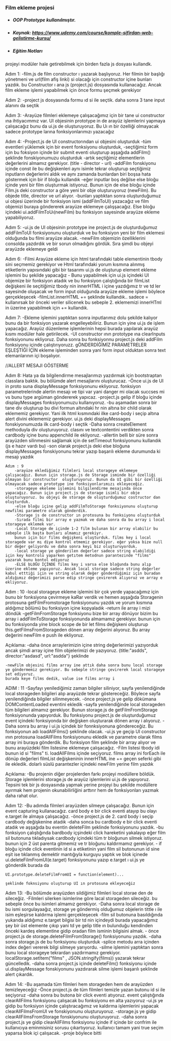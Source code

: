 
### Film ekleme projesi 

- ##### OOP Prototype kullanılmıştır.

- ##### Kaynak: https://www.udemy.com/course/komple-sifirdan-web-gelistirme-kursu/

- ##### Eğitim Notları
projeyi modüler hale getirebilmek için birden fazla js dosyası kullandk.

Adım 1: 
    -film.js de film constructor ı yazarak başlıyoruz. Her filmin bir başlığı yönetmeni ve url(film afiş linki) si olacağı için constructor içine bunları yazdık. bu Constructor ı ana js (project.js) dosyasında kullanacağız. Ancak film ekleme işlemi yapabilmek için önce formu şeçmek gerekiyor

Adım 2: 
    -project js dosyasında formu ıd si ile seçtik. daha sonra 3 tane input alanını da seçtik

Adım 3: 
    -Arayüze filmleri eklemeye çalışacağımız için bir tane ui constructor ına ihtiyacımmız var. UI objesinin prototype in de arayüz işlemlerini yapmaya çalışacağız  bunu da ui.js de oluşturuyoruz. Bu Uı ın bir özelliği olmayacak sadece prototype larına fonksiyonlarımızı yazacağız

Adım 4: 
    -Project.js de UI constructorından ui objesini oluşturduk 
    -tüm eventleri yüklemek için bir event fonksiyonu oluşturduk,
    -seçtiğimiz form için bu foksiyon içinde bir submit eventi oluşturup aşşağıda addFilm() şeklinde fonskiyonumuzu oluşturduk
    -artık seçtiğimiz elementlerin değerlerini almamız gerekiyor. (title - director - url)
    -addFilm fonskiyonu içinde const ile bu değişkenleri aynı isimle tekrar oluşturup seçtiğimiz inputların değerlerini aldık ve aynı zamanda bunlardan biri boşsa hata göstermek için bir if bloğu kullandık
    -eğer inputlar boş değilse else bloğu içinde yeni bir film oluşturmak istiyoruz. Bunun için de else bloğu içinde Film.js deki constructor a göre yeni bir obje oluşturuyoruz (newFilm). Bu objede title, director ve url alıyor.
    -bunları yaptıktan sonra oluşturduğumuz ui objesi üzerinde bir fonksiyon ismi (addFilmToUI) yazacağız ve film objemizi buraya göndererek arayüze eklemeye çalışşacağız. Else bloğu içindeki ui.addFilmToUı(newFilm) bu fonksiyon sayesinde arayüze ekleme yapabiliyoruz.

Adım 5: 
    -ui.js de UI objesinin prototype ine project.js de oluşturduğumuz addFilmToUI fonksiyonunu oluşturduk ve bu fonksiyon yeni bir film eklemesi olduğunda bu filmi arayüze alacak. 
    -newFilm objemizin özelliklerini consolda yazdırdık ve bir sorun olmadığını gördük. Sıra şimdi bu objeyi arayüzde eklemeye geldi

Adım 6:
    -Filmi Arayüze ekleme için html tarafındaki table elementinin tbody sini seçmemiz gerekiyor ve Html tarafındaki yorum kısmına alınmış etiketlerin yapısındaki gibi bir tasarımı ui.js de oluşturup element ekleme işlemini bu şekilde yapacağız
    - Bunu yapabilmek için ui.js içindeki UI objemize bir fonksiyon atadık ve bu fonksiyon çalıştığında bir filmList değişkeni ile seçitiğimiz tbody nin  innerHTML i içine yazdığımız tr ve td ler sayesinde oluşacak ve form input olduğunda arayüze ekleme işlemi böylece gerçekleşecek
    -filmList.innerHTML += şeklinde kullandık.. sadece = kullanırsak bir önceki veriler silicenek bu sebeple 2. eklememizi innerHTml in üzerine yapabilmek için += kullandık.


Adım 7: 
    -Ekleme işlemini yaptıktan sonra inputlarımız dolu şekilde kalıyor bunu da bir fonksiyon yazarak engelleyebiliriz. Bunun için yine ui.js de işlem yapacağız. Arayüz düzenleme işlemlerinin hepsi burada yapılarak arayüz kısmı modüler hale getirilecek.
    -UI constructor ının prototype ına clearInputs fonksiyonunu ekliyoruz. Daha sonra bu fonksiyonnu project.js deki addFilm fonksiyonu içinde çalıştırıyoruzz. gÖNDERDİĞİMİZ PARAMETRELER EŞLEŞTİĞİ İÇİN ekleme işleminden sonra yani form input olduktan sonra text elemanlarının içi boşalıyor.


//ALLERT MESAJI GÖSTERME

Adım 8: 
    Hata ya da bilgilendirme mesajlarımızı yazdırmak için bootstraptan classlara baktık. bu bölümde alert mesajlarını oluşturucaz.
    -Önce ui.js de UI in proto suna displayMessage fonksiyonunu ekliyoruz. fonksiyon parametrelerinde alertin mesajı ve tipi var yani danger mi olacak succses mi vs bunu type argüman göndererek yapıcaz.
    -project.js gelip if bloğu içinde displayMessages fonksiyonumuzu kullanıyoruz.
    -bu aşamadan sonra bir tane div oluşturup bu divi formun altındaki hr nin altına bir child olarak eklememiz gerekiyor. Yani ilk html kısmındaki ilke card-body i seçip altına alert divini eklememiz gerekiyor.
    ui.js deki displayMessages fonskiyonumuzda ilk card-body i seçtik
    -Daha sonra createElement methoduyla div oluşturuyoruz. clasını ve textcontentini verdikten sonra cardbody içine bunu appenchild ile ekliyoruz.
    -allertin belli bir süre sonra arayüzden silinmesini sağlamak için de setTimeout fonksiyonunu kullandık (js e hazır vardı bu)
    -son olarak project.js deki else bloğuna displayMessages fonskiyonunu tekrar yazıp başarılı ekleme durumunda ki mesajı yazdık

    Adım : 9
        -arayüze eklediğimiz filmleri local storageye eklemeye çalışacağız. Bunun için storage.js de Storage isminde bir özelliği olmayan bir constructor  oluşturuyoruz. Bunun da UI gibi bir özelliği olmayacak sadece prototype ine fonksiyonlarımızı ekleyeceğiz.
        -storageye ekeleme işlemini bilgilendirme mesajında önce yapacağız. Bunun için project.js de storage isimli bir obje oluşturuyoruz. bu objeyi de storage de oluşturduğumuz costructor dan oluşturduk.
        -else bloğu içine gelip addFilmToStorage fonksiyonunu oluşturup newfilmi parametre olarak gönderdik.
        -Storage js de constructor ın protosuna bu fonksiyonu oluşturduk
        -Sırada filmi bir array e yazmak ve daha sonra da bu array i local storageye eklemek var.
        -Local Storage de içinde 1-2 film bulunan bir array olabilir bu sebeple ilk başta bunları almamız gerekiyr.
        bunun için bir films değişkeni oluşturduk. films key i local storagede var mı diye kontrol etmemiz gerekiyor. eğer yoksa bize null bir değer geliyordu ve daha sonra keyi biz oluşturuyorduk.
        -local storage ye gönderilen değerler sadece string olabildiği için key kontrolü yaparken getıtem metodnun parantezinde "films" yazarak bunu kontol ediyoruz
        -ELSE bLOĞU İÇİNDE films key i varsa else bloğunda bunu alıp üzerine ekleme yapıyoruz. Ancak local storage sadece string değerler kabul etttiği için ve string olarak değer gönderdiğimiz için buradan aldığımız değerimizi parse edip stringe çevirerek alıyoruz ve array e ekliyoruz.

Adım : 10
    -local storageye ekleme işlemini bir çok yerde yapacağımız için bunu bir fonksiyona çevirmeye kaRar verdik ve hemen aşşağıda Storagenin protosuna getFilmFromstorage fonksiyonunu yazdık ve yorum kısmına aldığımız bölümü bu fonksiyon içine kopyaladık
    -return ile array i mizi döndük
    -getFilmFromStorage fonksiyonu bize bir array dönüyor bizim bu array i addFilmToStorage fonksiyonunda almamamız gerekiyor. bunun için bu fonksiyonda yine block scope de bir let films değişkeni oluşturup this.getFilmsFromStorageden dönen array değerini alıyoruz. Bu array değerini newFilm e push ile ekliyoruz.

Açıklama:
-daha önce arraylerimizin içine string değerlerimizi yazıyorduk ancak şimdi array içine film objelerimizi de yazıyoruz.
{title:"asdds", director:"asdasd", url:"asdda"} şeklinde
    
    -newFilm objesini films array ine attık daha sonra bunu local storage ye göndermemiz gerekiyor. Bu sebeple stringe çevirerek local storageye set ediyoruz.
    burada keye films dedik, value ise films array i 

           
ADIM : 11
    -Sayfayı yenilediğimiz zaman bilgiler siliniyor, sayfa yenilendiğinde local storageden bilgileri alıp arayüzde tekrar göstereceğiz. Böylece sayfa yenilendiğinda bilgiler silinmeyecek.
    -önce project.js ye gelip dökümana DOMContentLoaded eventini ekledik
    -sayfa yenilendiğinde local storageden tüm bilgileri almamız gerekiyor. Bunun storage.js de getFilmFromStorage fonksiyonunda yapıyorduk. Bu fonksiyonu project.js de oluşturduğumuz event içindeki fonksiyonda bir değişken oluşturarak dönen array i alıyoruz.
    -Daha sonra bu array i ui.js içindek bir fonnksiyonuna göndereceğiz. Bu fonksiyonun adı loadAllFilms() şeklinde olacak.
    -ui.js ye geçip UI constructor ının protosuna loadAllFilms fonksiyonunu ekledik ve parametre olarak films array ini buraya gönderdik. Bu fonksiyon film şeklinde bir array alıyor ve bunu arayüzdeki film listesine eklemeye çalışacağız. 
    -Film listesi tbody idi bunun id si "films" ti. loadAllFilms içinde seçiyoruz. films array ini forEach ile dönüp değerleri filmList değişkeninin innerHTML ine += geçen seferki gibi ile ekledik. dolarlı süslü parantezler içindeki
    newFilm yerine film yazdık 

Açıklama: 
    -Bu projenin diğer projelerden farkı projeyi modüllere böldük. Storage işlemlerini storage.js de 
    arayüz işlemlerini ui.js de yapıyoruz. Tepsini tek bir js dosyasında yapmak yerine projeyi bu şekilde modüllere ayırmak hem projenin okunabilirliğini arttırır hem de fonksiyonları yazmak daha rahat olur.

Adım 12: 
    -Bu adımda filmleri arayüzden silmeye çalışacağız. Bunun için event capturing kullanacağız. card body e bir click eventi atayıp bu olayı e.target ile almaya çalışacağız.
    -önce project.js de 2. card body i seçip cardbody değişkenine atadık
    -daha sonca bu cardbody e bir click eventi atadık ve aşşağıda bu eventin deleteFilm şeklinde fonksiyonunu yazdık.
    -bu fonksiyon çalıştığında bardbody içşindeki click hareketini yakalayıp eğer film sil butonuna tıkladıysak cardbody içindeki tüm tr bloğunun silmek istiyoruz. bunun için 2 üst parenta gitmemiz ve tr bloğunu kaldırmamız gerekiyor.
    - if bloğu içinde click eventinin id si a etiketinin yani film sil butonunun id sine eşit ise tıklanmış demektir mantığıyla kurguyu yaptık ve blok içinede  ui.deleteFilmFromUI(e.target) fonksiyonunu yazıp e.target ı ui.js ye gönderdik burada da  
    
    UI.prototype.deleteFilmFromUI = function(element)...
    
    şeklinde foknsiyonu oluşturup UI ın protosuna ekleyeceğiz
    

Adım 13: 
    -Bu bölümde arayüzden sildiğimiz filmleri local storae den de sileceğiz.
    -Filmleri silerken isimlerine göre lacal storageden sileceğiz. bu sebeple önce bu isimleri almamız gerekiyor. 
    -Daha sonra local storage de bu ismi sorgulayaağız, storage ye göndermiş olduğumuz objelerin tittle ı ile isim eşleşirse kaldırma işlemi gerçekleşecek 
    -film sil butonuna basıldığında yukarıda aldığımız e.target bilgisi bir td nin içindeydi burada yapacağımız şey bir üst elemente çıkıp yani td ye gelip title ın bulunduğu kendinden önceki kardeş elementine gidip oradan film isminin bilgisini almak.
    - önce project.js de storage.deleteFilmFromStorage() fonksiyonunu yazdık.
    -daha sonra storage.js de bu fonksiyonu oluşturduk
    -splice metodu arra içinden index değeri vererek bilgi silmeye yarıyordu.
    -silme işlemini yaptıktan sonra bunu local storageye tekrardan yazdırmamız gerekiyor.  localStorage.setItem("films" , JSON.stringify(films)) yazarak tekrar güncelledik.
    -daha sonra project.js içinde deleteFilm() fonksiyonu içinde ui.displayMessage fonskiyonunu yazdırarak silme işlemi başarılı şeklinde alert çıkardık.

Adım 14: 
    -Bu aşamada tüm filmleri hem storageden hem de arayüzden temizleyeceğiz
    -Önce project.js de tüm filmleri temizle yazan butonu id si ile seçiyoruz
    -daha sonra bu butona bir click eventi atıyoruz. event çalıştığında clearAllFilms fonksiyonu çalışacak bu fonksiyonu en alta yazıyoruz
    -ui.js ye gidip bu fonksiyon içinde çalıştıracağımız ve kaldırma işlemlerini yapacak clearAllFilmsFromUI ve fonskiyonunu oluşturuyoruz.
    -storage.js ye gidip clearAllFilmsFromStorage fonskiyonunu oluşturuyoruz.
    -daha sonra project.js ye gidip clearAllFilms fonksiyonu içinde if içinde bir confrim ile kullanıcıya eminmisiniz sorusu çıkartıyoruz. kullanıcı tamam yani true seçim yaparsa blok içi çalışacak. 
    -proje böylece bitti

